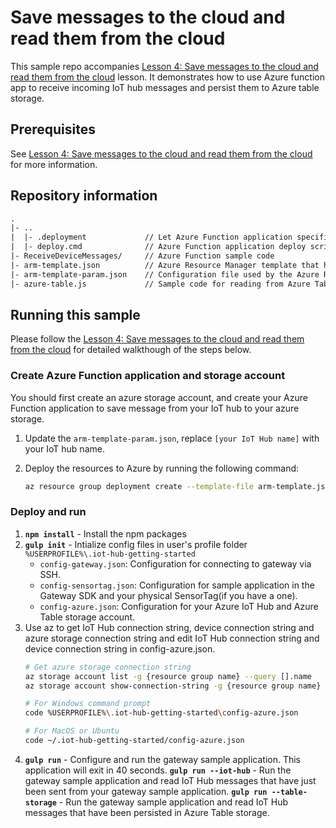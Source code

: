 # Save messages to the cloud and read them from the cloud
This sample repo accompanies [Lesson 4: Save messages to the cloud and read them from the cloud](#) lesson. It demonstrates how to use Azure function app to receive incoming IoT hub messages and persist them to Azure table storage.

## Prerequisites
See [Lesson 4: Save messages to the cloud and read them from the cloud](#) for more information.

## Repository information
``` txt
.
|- ..
|  |- .deployment             // Let Azure Function application specific the deploy script
|  |- deploy.cmd              // Azure Function application deploy script
|- ReceiveDeviceMessages/     // Azure Function sample code
|- arm-template.json          // Azure Resource Manager template that has definitation of Azure Function app and storage account
|- arm-template-param.json    // Configuration file used by the Azure Resource Manager template
|- azure-table.js             // Sample code for reading from Azure Table storage
```

## Running this sample
Please follow the [Lesson 4: Save messages to the cloud and read them from the cloud](#) for detailed walkthough of the steps below.

### Create Azure Function application and storage account
You should first create an azure storage account, and create your Azure Function application to save message from your IoT hub to your azure storage.

1. Update the `arm-template-param.json`, replace `[your IoT Hub name]` with your IoT hub name.
2. Deploy the resources to Azure by running the following command:

   ```bash
   az resource group deployment create --template-file arm-template.json --parameters @arm-template-param.json -g {resource group name}
   ```


### Deploy and run
1. **`npm install`** - Install the npm packages
2. **`gulp init`** - Intialize config files in user's profile folder `%USERPROFILE%\.iot-hub-getting-started`
    - `config-gateway.json`: Configuration for connecting to gateway via SSH.
    - `config-sensortag.json`: Configuration for sample application in the Gateway SDK and your physical SensorTag(if you have a one).
    - `config-azure.json`: Configuration for your Azure IoT Hub and Azure Table storage account.
3. Use az to get IoT Hub connection string, device connection string and azure storage connection string and edit IoT Hub connection string and device connection string in config-azure.json.
   ``` bash
   # Get azure storage connection string
   az storage account list -g {resource group name} --query [].name
   az storage account show-connection-string -g {resource group name} -n {storage name}

   # For Windows command prompt
   code %USERPROFILE%\.iot-hub-getting-started\config-azure.json

   # For MacOS or Ubuntu
   code ~/.iot-hub-getting-started/config-azure.json
   ```
4. **`gulp run`** - Configure and run the gateway sample application. This application will exit in 40 seconds.
   **`gulp run --iot-hub`** - Run the gateway sample application and read IoT Hub messages that have just been sent from your gateway sample application.
   **`gulp run --table-storage`** - Run the gateway sample application and read IoT Hub messages that have been persisted in Azure Table storage.
